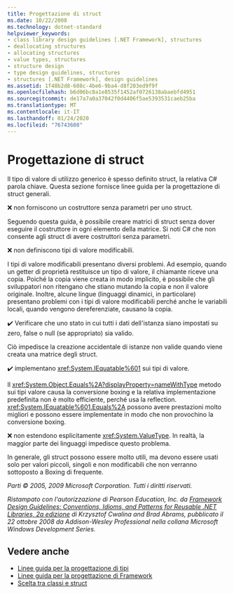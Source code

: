 ```yaml
---
title: Progettazione di struct
ms.date: 10/22/2008
ms.technology: dotnet-standard
helpviewer_keywords:
- class library design guidelines [.NET Framework], structures
- deallocating structures
- allocating structures
- value types, structures
- structure design
- type design guidelines, structures
- structures [.NET Framework], design guidelines
ms.assetid: 1f48b2d8-608c-4be6-9ba4-d8f203ed9f9f
ms.openlocfilehash: b6d06bc8a1e8535f1452af0726138abaebfd4951
ms.sourcegitcommit: de17a7a0a37042f0d4406f5ae5393531caeb25ba
ms.translationtype: MT
ms.contentlocale: it-IT
ms.lasthandoff: 01/24/2020
ms.locfileid: "76743608"
---
```

# <a name="struct-design"></a>Progettazione di struct
Il tipo di valore di utilizzo generico è spesso definito struct, la relativa C# parola chiave. Questa sezione fornisce linee guida per la progettazione di struct generali.

 ❌ non forniscono un costruttore senza parametri per uno struct.

 Seguendo questa guida, è possibile creare matrici di struct senza dover eseguire il costruttore in ogni elemento della matrice. Si noti C# che non consente agli struct di avere costruttori senza parametri.

 ❌ non definiscono tipi di valore modificabili.

 I tipi di valore modificabili presentano diversi problemi. Ad esempio, quando un getter di proprietà restituisce un tipo di valore, il chiamante riceve una copia. Poiché la copia viene creata in modo implicito, è possibile che gli sviluppatori non ritengano che stiano mutando la copia e non il valore originale. Inoltre, alcune lingue (linguaggi dinamici, in particolare) presentano problemi con i tipi di valore modificabili perché anche le variabili locali, quando vengono dereferenziate, causano la copia.

 ✔️ Verificare che uno stato in cui tutti i dati dell'istanza siano impostati su zero, false o null (se appropriato) sia valido.

 Ciò impedisce la creazione accidentale di istanze non valide quando viene creata una matrice degli struct.

 ✔️ implementano <xref:System.IEquatable%601> sui tipi di valore.

 Il <xref:System.Object.Equals%2A?displayProperty=nameWithType> metodo sui tipi valore causa la conversione boxing e la relativa implementazione predefinita non è molto efficiente, perché usa la reflection. <xref:System.IEquatable%601.Equals%2A> possono avere prestazioni molto migliori e possono essere implementate in modo che non provochino la conversione boxing.

 ❌ non estendono esplicitamente <xref:System.ValueType>. In realtà, la maggior parte dei linguaggi impedisce questo problema.

 In generale, gli struct possono essere molto utili, ma devono essere usati solo per valori piccoli, singoli e non modificabili che non verranno sottoposto a Boxing di frequente.

 *Parti © 2005, 2009 Microsoft Corporation. Tutti i diritti riservati.*

 *Ristampato con l'autorizzazione di Pearson Education, Inc. da [Framework Design Guidelines: Conventions, Idioms, and Patterns for Reusable .NET Libraries, 2a edizione](https://www.informit.com/store/framework-design-guidelines-conventions-idioms-and-9780321545619) di Krzysztof Cwalina and Brad Abrams, pubblicato il 22 ottobre 2008 da Addison-Wesley Professional nella collana Microsoft Windows Development Series.*

## <a name="see-also"></a>Vedere anche

- [Linee guida per la progettazione di tipi](../../../docs/standard/design-guidelines/type.md)
- [Linee guida per la progettazione di Framework](../../../docs/standard/design-guidelines/index.md)
- [Scelta tra classi e struct](../../../docs/standard/design-guidelines/choosing-between-class-and-struct.md)
